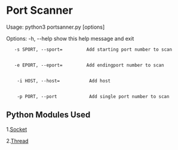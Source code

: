 # Port Scanner
Usage: python3 portsanner.py [options]

Options:
        -h, --help                 show this help message and exit
  
  
       -s SPORT, --sport=         Add starting port number to scan
  
  
       -e EPORT, --eport=         Add endingport number to scan
  
  
        -i HOST, --host=           Add host
  
  
        -p PORT, --port            Add single port number to scan
  

## Python Modules Used


  1.[Socket](https://docs.python.org/3/library/socket.html)
  
  
  
  2.[Thread](https://docs.python.org/3/library/threading.html)

